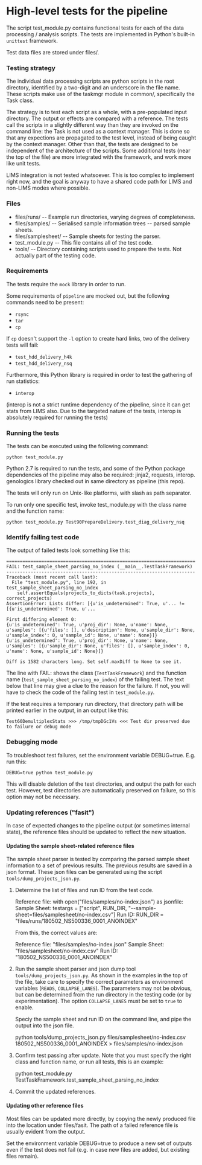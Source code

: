 # High-level tests for the pipeline #

The script test_module.py contains functional tests for each of the 
data processing / analysis scripts. The tests are implemented in 
Python's built-in `unittest` framework.

Test data files are stored under files/.

### Testing strategy ###

The individual data processing scripts are python scripts in the
root directory, identified by a two-digit and an underscore in the
file name. These scripts make use of the taskmgr module in common/,
specifically the Task class.

The strategy is to test each script as a whole, with a pre-populated
input directory. The output or effects are compared with a reference.
The tests call the scripts in a slightly different way than they are
invoked on the command line: the Task is not used as a context manager.
This is done so that any expections are propagated to the test level,
instead of being caught by the context manager. Other than that, the
tests are designed to be independent of the architecture of the 
scripts. Some additional tests (near the top of the file) are more
integrated with the framework, and work more like unit tests.

LIMS integration is not tested whatsoever. This is too complex to
implement right now, and the goal is anyway to have a shared code
path for LIMS and non-LIMS modes where possible.


### Files ###

  * files/runs/    -- Example run directories, varying degrees of
                      completeness.
  * files/samples/ -- Serialised sample information trees -- parsed 
                      sample sheets.
  * files/samplesheet/ -- Sample sheets for testing the parser.
  * test_module.py -- This file contains all of the test code.
  * tools/         -- Directory containing scripts used to prepare the
                      tests. Not actually part of the testing code.


### Requirements ###

The tests require the `mock` library in order to run.

Some requirements of `pipeline` are mocked out, but the following commands
need to be present:

  * `rsync`
  * `tar`
  * `cp`

If `cp` doesn't support the `-l` option to create hard links, two of the delivery
tests will fail:

  * `test_hdd_delivery_h4k`
  * `test_hdd_delivery_nsq`

Furthermore, this Python library is required in order to test the gathering
of run statistics:

  * `interop`

(interop is not a strict runtime dependency of the pipeline, since it can
get stats from LIMS also. Due to the targeted nature of the
tests, interop is absolutely required for running the tests)


### Running the tests ###

The tests can be executed using the following command:

    python test_module.py

Python 2.7 is required to run the tests, and some of the Python package 
dependencies of the pipeline may also be required: jinja2, requests,
interop. genologics library checked out in same directory as pipeline
(this repo).

The tests will only run on Unix-like platforms, with slash as path 
separator.

To run only one specific test, invoke test_module.py with the class name and the 
function name:

    python test_module.py Test90PrepareDelivery.test_diag_delivery_nsq


### Identify failing test code ###

The output of failed tests look something like this:

    ======================================================================
    FAIL: test_sample_sheet_parsing_no_index (__main__.TestTaskFramework)
    ----------------------------------------------------------------------
    Traceback (most recent call last):
      File "test_module.py", line 192, in test_sample_sheet_parsing_no_index
        self.assertEquals(projects_to_dicts(task.projects), correct_projects)
    AssertionError: Lists differ: [{u'is_undetermined': True, u'... != [{u'is_undetermined': True, u'...
    
    First differing element 0:
    {u'is_undetermined': True, u'proj_dir': None, u'name': None, u'samples': [{u'files': [], u'description': None, u'sample_dir': None, u'sample_index': 0, u'sample_id': None, u'name': None}]}
    {u'is_undetermined': True, u'proj_dir': None, u'name': None, u'samples': [{u'sample_dir': None, u'files': [], u'sample_index': 0, u'name': None, u'sample_id': None}]}
    
    Diff is 1582 characters long. Set self.maxDiff to None to see it.


The line with FAIL: shows the class (`TestTaskFramework`) and the function name
(`test_sample_sheet_parsing_no_index`) of the failing test. The text below that line
may give a clue to the reason for the failure. If not, you will have to check the
code of the failing test in `test_module.py`.

If the test requires a temporary run directory, that directory path will be printed
earlier in the output, in an output like this:

    Test60DemultiplexStats >>> /tmp/tmpDGc1Vs <<< Test dir preserved due to failure or debug mode


### Debugging mode ###

To troubleshoot test failures, set the environment variable DEBUG=true. E.g.
run this:

    DEBUG=true python test_module.py

This will disable deletion of the test directories, and output the path for
each test. However, test directories are automatically preserved on failure,
so this option may not be necessary.


### Updating references ("fasit") ###

In case of expected changes to the pipeline output (or sometimes internal state),
the reference files should be updated to reflect the new situation.

#### Updating the sample sheet-related reference files ####

The sample sheet parser is tested by comparing the parsed sample sheet information
to a set of previous results. The previous results are saved in a json format. These
json files can be generated using the script `tools/dump_projects_json.py`.

1.  Determine the list of files and run ID from the test code.

    Reference file: with open("files/samples/no-index.json") as jsonfile:
    Sample Sheet: testargs = ["script", RUN_DIR, "--sample-sheet=files/samplesheet/no-index.csv"]
    Run ID: RUN_DIR = "files/runs/180502_NS500336_0001_ANOINDEX"

    From this, the correct values are:

    Reference file: "files/samples/no-index.json"
    Sample Sheet: "files/samplesheet/no-index.csv"
    Run ID: "180502_NS500336_0001_ANOINDEX"


2.  Run the sample sheet parser and json dump tool `tools/dump_projects_json.py`. As
    shown in the examples in the top of the file, take care to specify the correct
    parameters as environment variables (`READS`, `COLLAPSE_LANES`). The parameters
    may not be obvious, but can be determined from the run directory in the testing
    code (or by experimentation). The option `COLLAPSE_LANES` must be set to `true`
    to enable.

    Speciy the sample sheet and run ID on the command line, and pipe the output into 
    the json file.
    
    python tools/dump_projects_json.py files/samplesheet/no-index.csv 180502_NS500336_0001_ANOINDEX  > files/samples/no-index.json

3.  Confirm test passing after update. Note that you must specify the right class and
    function name, or run all tests, this is an example:

    python test_module.py TestTaskFramework.test_sample_sheet_parsing_no_index

4.  Commit the updated references.

    
#### Updating other reference files ####

Most files can be updated more directly, by copying the newly produced file into the
location under files/fasit. The path of a failed reference file is usually evident from the
output.

Set the environment variable DEBUG=true to produce a new set of outputs even if the
test does not fail (e.g. in case new files are added, but existing files remain).


